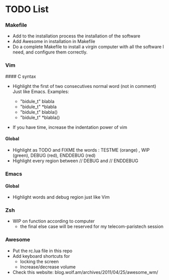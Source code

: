TODO List
======

### Makefile
* Add to the installation process the installation of the software
* Add Awesome in installation in Makefile
* Do a complete Makefile to install a virgin computer with all the software
I need, and configure them correctly.

### Vim
#### C syntax
* Highlight the first of two consecutives normal word (not in comment)
Just like Emacs. Examples:
    * "bidule_t"  blabla
    * "bidule_t" *blabla
    * "bidule_t"  blabla()
    * "bidule_t" *blabla()

* If you have time, increase the indentation power of vim

#### Global
* Highlight as TODO and FIXME the words : TESTME (orange) , WIP (green), DEBUG (red), ENDDEBUG (red)
* Highlight every region between // DEBUG and // ENDDEBUG

### Emacs
#### Global
* Highlight words and debug region just like Vim

### Zsh
* WIP on function according to computer
    * the final else case will be reserved for my telecom-paristech session

### Awesome
* Put the rc.lua file in this repo
* Add keyboard shortcuts for
    * locking the screen
    * Increase/decrease volume
* Check this website: blog.wolf.am/archives/2011/04/25/awesome_wm/
